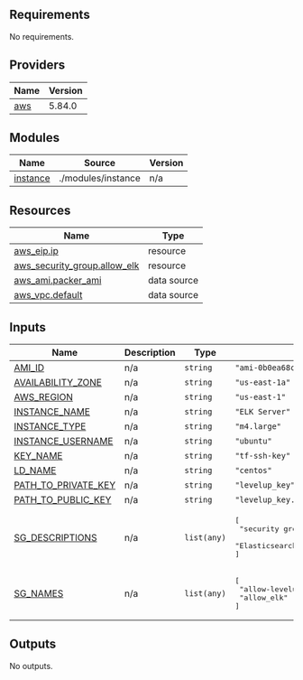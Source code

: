 <!-- BEGIN_TF_DOCS -->
## Requirements

No requirements.

## Providers

| Name | Version |
|------|---------|
| <a name="provider_aws"></a> [aws](#provider\_aws) | 5.84.0 |

## Modules

| Name | Source | Version |
|------|--------|---------|
| <a name="module_instance"></a> [instance](#module\_instance) | ./modules/instance | n/a |

## Resources

| Name | Type |
|------|------|
| [aws_eip.ip](https://registry.terraform.io/providers/hashicorp/aws/latest/docs/resources/eip) | resource |
| [aws_security_group.allow_elk](https://registry.terraform.io/providers/hashicorp/aws/latest/docs/resources/security_group) | resource |
| [aws_ami.packer_ami](https://registry.terraform.io/providers/hashicorp/aws/latest/docs/data-sources/ami) | data source |
| [aws_vpc.default](https://registry.terraform.io/providers/hashicorp/aws/latest/docs/data-sources/vpc) | data source |

## Inputs

| Name | Description | Type | Default | Required |
|------|-------------|------|---------|:--------:|
| <a name="input_AMI_ID"></a> [AMI\_ID](#input\_AMI\_ID) | n/a | `string` | `"ami-0b0ea68c435eb488d"` | no |
| <a name="input_AVAILABILITY_ZONE"></a> [AVAILABILITY\_ZONE](#input\_AVAILABILITY\_ZONE) | n/a | `string` | `"us-east-1a"` | no |
| <a name="input_AWS_REGION"></a> [AWS\_REGION](#input\_AWS\_REGION) | n/a | `string` | `"us-east-1"` | no |
| <a name="input_INSTANCE_NAME"></a> [INSTANCE\_NAME](#input\_INSTANCE\_NAME) | n/a | `string` | `"ELK Server"` | no |
| <a name="input_INSTANCE_TYPE"></a> [INSTANCE\_TYPE](#input\_INSTANCE\_TYPE) | n/a | `string` | `"m4.large"` | no |
| <a name="input_INSTANCE_USERNAME"></a> [INSTANCE\_USERNAME](#input\_INSTANCE\_USERNAME) | n/a | `string` | `"ubuntu"` | no |
| <a name="input_KEY_NAME"></a> [KEY\_NAME](#input\_KEY\_NAME) | n/a | `string` | `"tf-ssh-key"` | no |
| <a name="input_LD_NAME"></a> [LD\_NAME](#input\_LD\_NAME) | n/a | `string` | `"centos"` | no |
| <a name="input_PATH_TO_PRIVATE_KEY"></a> [PATH\_TO\_PRIVATE\_KEY](#input\_PATH\_TO\_PRIVATE\_KEY) | n/a | `string` | `"levelup_key"` | no |
| <a name="input_PATH_TO_PUBLIC_KEY"></a> [PATH\_TO\_PUBLIC\_KEY](#input\_PATH\_TO\_PUBLIC\_KEY) | n/a | `string` | `"levelup_key.pub"` | no |
| <a name="input_SG_DESCRIPTIONS"></a> [SG\_DESCRIPTIONS](#input\_SG\_DESCRIPTIONS) | n/a | `list(any)` | <pre>[<br/>  "security group that allows ssh connection",<br/>  "Elasticsearch traffic"<br/>]</pre> | no |
| <a name="input_SG_NAMES"></a> [SG\_NAMES](#input\_SG\_NAMES) | n/a | `list(any)` | <pre>[<br/>  "allow-levelup-ssh",<br/>  "allow_elk"<br/>]</pre> | no |

## Outputs

No outputs.
<!-- END_TF_DOCS -->